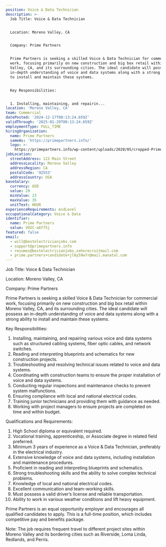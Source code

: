 ```yaml
---
position: Voice & Data Technician
description: >-
  Job Title: Voice & Data Technician


  Location: Moreno Valley, CA


  Company: Prime Partners


  Prime Partners is seeking a skilled Voice & Data Technician for commercial
  work, focusing primarily on new construction and big box retail within Moreno
  Valley, CA, and its surrounding cities. The ideal candidate will possess an
  in-depth understanding of voice and data systems along with a strong ability
  to install and maintain these systems. 


  Key Responsibilities:


  1. Installing, maintaining, and repairin...
location: 'Moreno Valley, CA'
team: Commercial
datePosted: '2024-12-17T00:13:24.659Z'
validThrough: '2025-01-29T00:13:24.659Z'
employmentType: FULL_TIME
hiringOrganization:
  name: Prime Partners
  sameAs: 'https://primepartners.info/'
  logo: >-
    https://primepartners.info/wp-content/uploads/2020/05/cropped-Prime-Partners-Logo-NO-BG-1-1.png
jobLocation:
  streetAddress: 123 Main Street
  addressLocality: Moreno Valley
  addressRegion: CA
  postalCode: '92553'
  addressCountry: USA
baseSalary:
  currency: USD
  value: 29
  minValue: 23
  maxValue: 35
  unitText: HOUR
experienceRequirements: midLevel
occupationalCategory: Voice & Data
identifier:
  name: Prime Partners
  value: VOIC-a6ff5j
featured: false
email:
  - will@bestelectricianjobs.com
  - support@primepartners.info
  - resumes@bestelectricianjobs.zohorecruitmail.com
  - prime.partners+candidate+jl6y59w7r@mail.manatal.com
---
```




Job Title: Voice & Data Technician

Location: Moreno Valley, CA

Company: Prime Partners

Prime Partners is seeking a skilled Voice & Data Technician for commercial work, focusing primarily on new construction and big box retail within Moreno Valley, CA, and its surrounding cities. The ideal candidate will possess an in-depth understanding of voice and data systems along with a strong ability to install and maintain these systems. 

Key Responsibilities:

1. Installing, maintaining, and repairing various voice and data systems such as structured cabling systems, fiber optic cables, and network switches.
2. Reading and interpreting blueprints and schematics for new construction projects.
3. Troubleshooting and resolving technical issues related to voice and data systems.
4. Coordinating with construction teams to ensure the proper installation of voice and data systems.
5. Conducting regular inspections and maintenance checks to prevent system malfunctions.
6. Ensuring compliance with local and national electrical codes.
7. Training junior technicians and providing them with guidance as needed.
8. Working with project managers to ensure projects are completed on time and within budget.

Qualifications and Requirements:

1. High School diploma or equivalent required. 
2. Vocational training, apprenticeship, or Associate degree in related field preferred.
3. Minimum 3 years of experience as a Voice & Data Technician, preferably in the electrical industry.
4. Extensive knowledge of voice and data systems, including installation and maintenance procedures.
5. Proficient in reading and interpreting blueprints and schematics.
6. Strong troubleshooting skills and the ability to solve complex technical problems.
7. Knowledge of local and national electrical codes.
8. Excellent communication and team-working skills.
9. Must possess a valid driver’s license and reliable transportation.
10. Ability to work in various weather conditions and lift heavy equipment.

Prime Partners is an equal opportunity employer and encourages all qualified candidates to apply. This is a full-time position, which includes competitive pay and benefits package. 

Note: The job requires frequent travel to different project sites within Moreno Valley and its bordering cities such as Riverside, Loma Linda, Redlands, and Perris.

